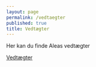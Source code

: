 ```yaml
---
layout: page
permalink: /vedtaegter
published: true
title: Vedtægter
---
```



Her kan du finde Aleas vedtægter

[Vedtægter](/bylaws-2017.pdf "Hent Aleas vedtægter")

